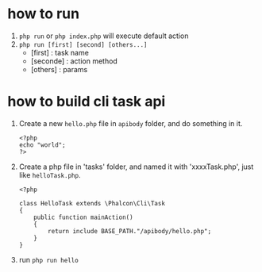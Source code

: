 
# how to run

1. `php run` or `php index.php` will execute default action
2. `php run [first] [second] [others...]`
	- [first] : task name
	- [seconde] : action method
	- [others] : params

# how to build cli task api

1. Create a new `hello.php` file in `apibody` folder, and do something in it.

	```
	<?php  
	echo "world";
	?>
	```
2. Create a php file in 'tasks' folder, and named it with 'xxxxTask.php', just like `helloTask.php`.

	```
	<?php
	
	class HelloTask extends \Phalcon\Cli\Task
	{
	    public function mainAction()
	    {
	        return include BASE_PATH."/apibody/hello.php"; 
	    }
	}
	```
3. run `php run hello`
